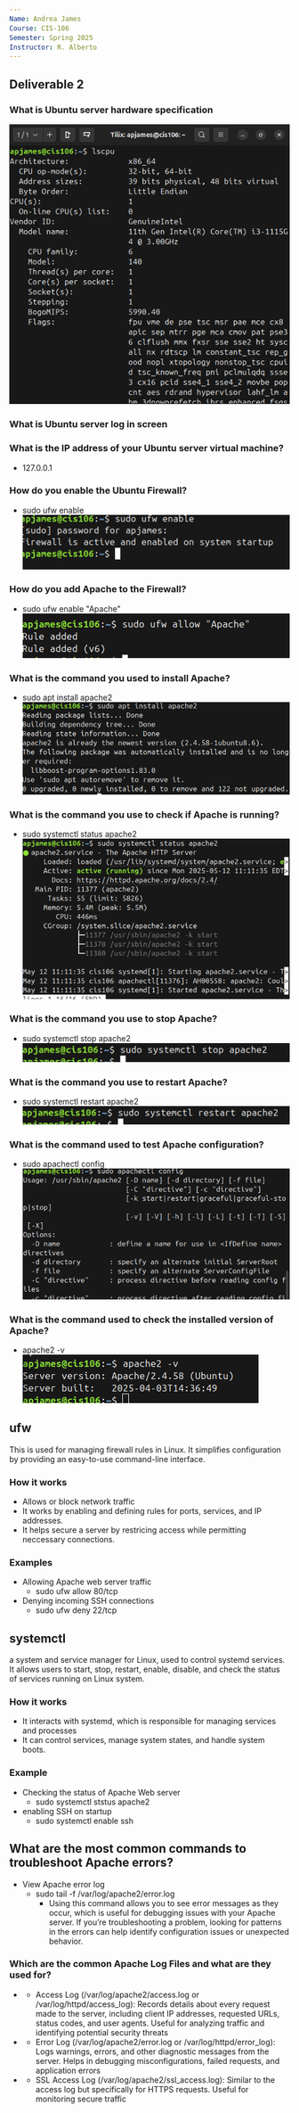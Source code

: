 ```yaml
---
Name: Andrea James
Course: CIS-106
Semester: Spring 2025
Instructor: R. Alberto
---
```


## Deliverable 2

### What is Ubuntu server hardware specification
![setting](virtualmachinesetting.png)

### What is Ubuntu server log in screen

### What is the IP address of your Ubuntu server virtual machine?
* 127.0.0.1

### How do you enable the Ubuntu Firewall? 
* sudo ufw enable
![enable](firewallenable.png)

### How do you add Apache to the Firewall?
* sudo ufw enable "Apache"
![add apache](addApachetoFirewall.png)

### What is the command you used to install Apache? 
* sudo apt install apache2
![install apache](imstallapache.png)

### What is the command you use to check if Apache is running?
* sudo systemctl status apache2
![apacherunning](apacheisrunning.png)

### What is the command you use to stop Apache?
* sudo systemctl stop apache2
![stop](stopapache.png)

### What is the command you use to restart Apache?
* sudo systemctl restart apache2
![restart](restartapache.png)

### What is the command used to test Apache configuration?
* sudo apachectl config
![cingifuration](congifapache.png)

### What is the command used to check the installed version of Apache?
* apache2 -v
![check install](checkapacheinstal.png)


## ufw
This is used for managing firewall rules in Linux. It simplifies configuration by providing an easy-to-use command-line interface.

### How it works
* Allows or block network traffic
* It works by enabling and defining rules for ports, services, and IP addresses.
* It helps secure a server by restricing access while permitting neccessary connections. 

### Examples
* Allowing Apache web server traffic
  * sudo ufw allow 80/tcp
* Denying incoming SSH connections
  * sudo ufw deny 22/tcp

## systemctl
a system and service manager for Linux, used to control systemd services. It allows users to start, stop, restart, enable, disable, and check the status of services running on Linux system.

### How it works
* It interacts with systemd, which is responsible for managing services and processes
* It can control services, manage system states, and handle system boots. 

### Example
* Checking the status of Apache Web server
  * sudo systemctl ststus apache2
* enabling SSH on startup
  * sudo systemctl enable ssh

## What are the most common commands to troubleshoot Apache errors? 
* View Apache error log
  * sudo tail -f /var/log/apache2/error.log
    * Using this command allows you to see error messages as they occur, which is useful for debugging issues with your Apache server. If you’re troubleshooting a problem, looking for patterns in the errors can help identify configuration issues or unexpected behavior.

### Which are the common Apache Log Files and what are they used for?
* - Access Log (/var/log/apache2/access.log or /var/log/httpd/access_log): Records details about every request made to the server, including client IP addresses, requested URLs, status codes, and user agents. Useful for analyzing traffic and identifying potential security threats
* - Error Log (/var/log/apache2/error.log or /var/log/httpd/error_log): Logs warnings, errors, and other diagnostic messages from the server. Helps in debugging misconfigurations, failed requests, and application errors
* - SSL Access Log (/var/log/apache2/ssl_access.log): Similar to the access log but specifically for HTTPS requests. Useful for monitoring secure traffic
